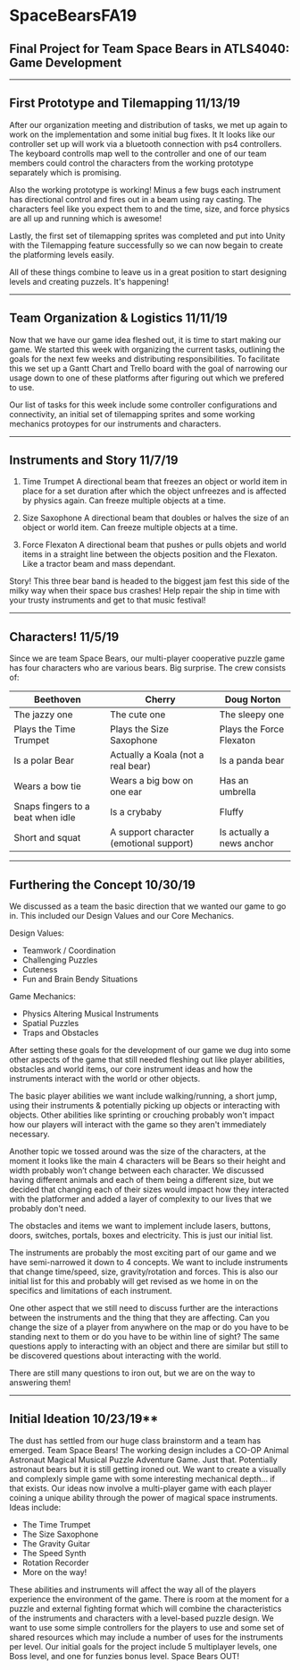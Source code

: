 # SpaceBearsFA19
## Final Project for Team Space Bears in ATLS4040: Game Development
 
 ---
 ## First Prototype and Tilemapping 11/13/19
 
 After our organization meeting and distribution of tasks, we met up again to work on the implementation and some initial bug fixes. It It looks like our controller set up will work via a bluetooth connection with ps4 controllers. The keyboard controlls map well to the controller and one of our team members could control the characters from the working prototype separately which is promising. 
 
 Also the working prototype is working! Minus a few bugs each instrument has directional control and fires out in a beam using ray casting. The characters feel like you expect them to and the time, size, and force physics are all up and running which is awesome! 
 
 Lastly, the first set of tilemapping sprites was completed and put into Unity with the Tilemapping feature successfully so we can now begain to create the platforming levels easily. 
 
 All of these things combine to leave us in a great position to start designing levels and creating puzzels. It's happening!
 
 ---
 ## Team Organization & Logistics 11/11/19
 
 Now that we have our game idea fleshed out, it is time to start making our game. We started this week with organizing the current tasks, outlining the goals for the next few weeks and distributing responsibilities. To facilitate this we set up a Gantt Chart and Trello board with the goal of narrowing our usage down to one of these platforms after figuring out which we prefered to use.
  
  Our list of tasks for this week include some controller configurations and connectivity, an initial set of tilemapping sprites and some working mechanics protoypes for our instruments and characters.
 
 ---
 ## Instruments and Story 11/7/19
 
 1. Time Trumpet
 A directional beam that freezes an object or world item in place for a set duration after which the object unfreezes and is affected by physics again. Can freeze multiple objects at a time. 
 
 2. Size Saxophone
 A directional beam that doubles or halves the size of an object or world item. Can freeze multiple objects at a time.
 
 3. Force Flexaton
 A directional beam that pushes or pulls objets and world items in a straight line between the objects position and the Flexaton. Like a tractor beam and mass dependant. 
 
 Story!
 This three bear band is headed to the biggest jam fest this side of the milky way when their space bus crashes! Help repair the ship in time with your trusty instruments and get to that music festival!
 
 ---
 ## Characters! 11/5/19
 
Since we are team Space Bears, our multi-player cooperative puzzle game has four characters who are various bears. Big surprise. The crew consists of:
 
Beethoven|Cherry|Doug Norton
---|---|---
The jazzy one|The cute one|The sleepy one
Plays the Time Trumpet|Plays the Size Saxophone|Plays the Force Flexaton|Plays the Gravity Guitar
Is a polar Bear|Actually a Koala (not a real bear)|Is a panda bear
Wears a bow tie|Wears a big bow on one ear|Has an umbrella
Snaps fingers to a beat when idle|Is a crybaby|Fluffy
Short and squat|A support character (emotional support)|Is actually a news anchor
 
 ---

## Furthering the Concept 10/30/19

We discussed as a team the basic direction that we wanted our game to go in. This included our Design Values and our Core Mechanics.

Design Values:
- Teamwork / Coordination
- Challenging Puzzles
- Cuteness
- Fun and Brain Bendy Situations

Game Mechanics:
- Physics Altering Musical Instruments
- Spatial Puzzles
- Traps and Obstacles

After setting these goals for the development of our game we dug into some other aspects of the game that still needed fleshing out like player abilities, obstacles and world items, our core instrument ideas and how the instruments interact with the world or other objects. 

The basic player abilities we want include walking/running, a short jump, using their instruments & potentially picking up objects or interacting with objects. Other abilities like sprinting or crouching probably won't impact how our players will interact with the game so they aren't immediately necessary. 

Another topic we tossed around was the size of the characters, at the moment it looks like the main 4 characters will be Bears so their height and width probably won’t change between each character. We discussed having different animals and each of them being a different size, but we decided that changing each of their sizes would impact how they interacted with the platformer and added a layer of complexity to our lives that we probably don't need. 

The obstacles and items we want to implement include lasers, buttons, doors, switches, portals, boxes and electricity. This is just our initial list.

The instruments are probably the most exciting part of our game and we have semi-narrowed it down to 4 concepts. We want to include instruments that change time/speed, size, gravity/rotation and forces. This is also our initial list for this and probably will get revised as we home in on the specifics and limitations of each instrument. 

One other aspect that we still need to discuss further are the interactions between the instruments and the thing that they are affecting. Can you change the size of a player from anywhere on the map or do you have to be standing next to them or do you have to be within line of sight? The same questions apply to interacting with an object and there are similar but still to be discovered questions about interacting with the world.

There are still many questions to iron out, but we are on the way to answering them!

---

## Initial Ideation 10/23/19**

The dust has settled from our huge class brainstorm and a team has emerged. Team Space Bears!
The working design includes a CO-OP Animal Astronaut Magical Musical Puzzle Adventure Game. Just that. Potentially astronaut bears but it is still getting ironed out. We want to create a visually and complexly simple game with some interesting mechanical depth... if that exists.
Our ideas now involve a multi-player game with each player coining a unique ability through the power of magical space instruments. Ideas include:
  - The Time Trumpet
  - The Size Saxophone
  - The Gravity Guitar
  - The Speed Synth
  - Rotation Recorder
  - More on the way!
  
These abilities and instruments will affect the way all of the players experience the environment of the game. 
There is room at the moment for a puzzle and external fighting format which will combine the characteristics of the instruments and characters with a level-based puzzle design. 
We want to use some simple controllers for the players to use and some set of shared resources which may include a number of uses for the instruments per level.
Our initial goals for the project include 5 multiplayer levels, one Boss level, and one for funzies bonus level. 
Space Bears OUT!
